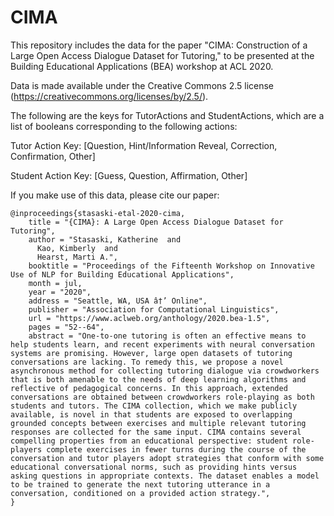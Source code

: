 # CIMA

This repository includes the data for the paper "CIMA: Construction of a Large Open Access Dialogue Dataset for Tutoring," to be presented at the Building Educational Applications (BEA) workshop at ACL 2020.

Data is made available under the Creative Commons 2.5 license (https://creativecommons.org/licenses/by/2.5/).  

The following are the keys for TutorActions and StudentActions, which are a list of booleans corresponding to the following actions:

Tutor Action Key:  [Question, Hint/Information Reveal, Correction, Confirmation, Other]

Student Action Key: [Guess, Question, Affirmation, Other]

If you make use of this data, please cite our paper:
```
@inproceedings{stasaski-etal-2020-cima,
    title = "{CIMA}: A Large Open Access Dialogue Dataset for Tutoring",
    author = "Stasaski, Katherine  and
      Kao, Kimberly  and
      Hearst, Marti A.",
    booktitle = "Proceedings of the Fifteenth Workshop on Innovative Use of NLP for Building Educational Applications",
    month = jul,
    year = "2020",
    address = "Seattle, WA, USA â†’ Online",
    publisher = "Association for Computational Linguistics",
    url = "https://www.aclweb.org/anthology/2020.bea-1.5",
    pages = "52--64",
    abstract = "One-to-one tutoring is often an effective means to help students learn, and recent experiments with neural conversation systems are promising. However, large open datasets of tutoring conversations are lacking. To remedy this, we propose a novel asynchronous method for collecting tutoring dialogue via crowdworkers that is both amenable to the needs of deep learning algorithms and reflective of pedagogical concerns. In this approach, extended conversations are obtained between crowdworkers role-playing as both students and tutors. The CIMA collection, which we make publicly available, is novel in that students are exposed to overlapping grounded concepts between exercises and multiple relevant tutoring responses are collected for the same input. CIMA contains several compelling properties from an educational perspective: student role-players complete exercises in fewer turns during the course of the conversation and tutor players adopt strategies that conform with some educational conversational norms, such as providing hints versus asking questions in appropriate contexts. The dataset enables a model to be trained to generate the next tutoring utterance in a conversation, conditioned on a provided action strategy.",
}
```

